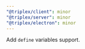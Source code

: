 ```yaml
---
"@triplex/client": minor
"@triplex/server": minor
"@triplex/electron": minor
---
```


Add `define` variables support.
